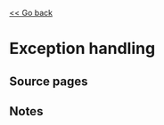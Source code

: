 [<< Go back](https://artoasmith.github.io/sf-preps/)

# Exception handling

## Source pages

## Notes

